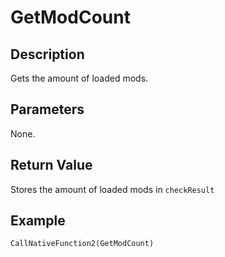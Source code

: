 # GetModCount

## Description

Gets the amount of loaded mods.

## Parameters

None.

## Return Value

Stores the amount of loaded mods in `checkResult`

## Example

```
CallNativeFunction2(GetModCount)
```